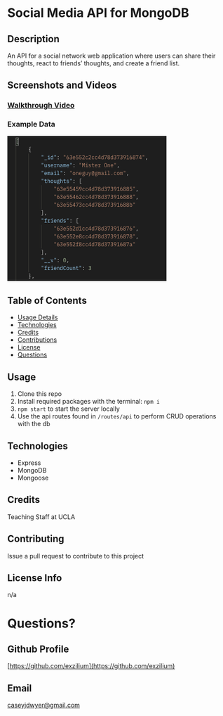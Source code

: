 # Social Media API for MongoDB

## Description

An API for a social network web application where users can share their thoughts, react to friends’ thoughts, and create a friend list.

## Screenshots and Videos

### [Walkthrough Video](https://drive.google.com/file/d/13KdC22MpcibiVTbCqmson8Ir3QTpCMzT/view)

### Example Data
![Social media data](/assets/data_readme.png)




## Table of Contents
* [Usage Details](#usage)
* [Technologies](#technologies)
* [Credits](#credits)
* [Contributions](#contributions)
* [License](#license)
* [Questions](#questions)


## Usage
1. Clone this repo
2. Install required packages with the terminal: `npm i`
3. `npm start` to start the server locally
7. Use the api routes found in `/routes/api` to perform CRUD operations with the db


## Technologies
* Express
* MongoDB
* Mongoose

## Credits
Teaching Staff at UCLA

## Contributing
Issue a pull request to contribute to this project

## License Info
n/a

# Questions?

## Github Profile
[https://github.com/exzilium](https://github.com/exzilium)

## Email
[caseyjdwyer@gmail.com](mailto:caseyjdwyer@gmail.com)
